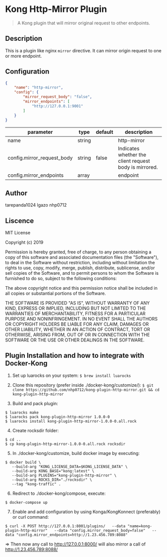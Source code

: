 # Kong Http-Mirror Plugin


> A Kong plugin that will mirror original request to other endpoints.

## Description


This is a plugin like nginx ```mirror``` directive. It can mirror origin request to one or more endpoint.

## Configuration


```json
{
    "name": "http-mirror",
    "config": {
        "mirror_request_body": "false",
        "mirror_endpoints": [
            "http://127.0.0.1:9001"
        ]
    }
}
```

| parameter                  | type   | default | description |  
| ----------                 | ----   |  ------ | ------------|
| name                       | string |         | http-mirror |  
| config.mirror_request_body | string | false   | Indicates whether the client request body is mirrored. |  
| config.mirror_endpoints    | array  |         | endpoint |  



## Author

tarepanda1024
lgazo
nhp0712

## Liscence


MIT License

Copyright (c) 2019 

Permission is hereby granted, free of charge, to any person obtaining a copy
of this software and associated documentation files (the "Software"), to deal
in the Software without restriction, including without limitation the rights
to use, copy, modify, merge, publish, distribute, sublicense, and/or sell
copies of the Software, and to permit persons to whom the Software is
furnished to do so, subject to the following conditions:

The above copyright notice and this permission notice shall be included in all
copies or substantial portions of the Software.

THE SOFTWARE IS PROVIDED "AS IS", WITHOUT WARRANTY OF ANY KIND, EXPRESS OR
IMPLIED, INCLUDING BUT NOT LIMITED TO THE WARRANTIES OF MERCHANTABILITY,
FITNESS FOR A PARTICULAR PURPOSE AND NONINFRINGEMENT. IN NO EVENT SHALL THE
AUTHORS OR COPYRIGHT HOLDERS BE LIABLE FOR ANY CLAIM, DAMAGES OR OTHER
LIABILITY, WHETHER IN AN ACTION OF CONTRACT, TORT OR OTHERWISE, ARISING FROM,
OUT OF OR IN CONNECTION WITH THE SOFTWARE OR THE USE OR OTHER DEALINGS IN THE
SOFTWARE.


## Plugin Installation and how to integrate with Docker-Kong

1. Set up luarocks on your system:
```$ brew install luarocks```

2. Clone this repository (prefer inside ./docker-kong/customize/):
```$ git clone https://github.com/nhp0712/kong-plugin-http-mirror.git && cd kong-plugin-http-mirror```

3. Build and pack plugin:
```
$ luarocks make
$ luarocks pack kong-plugin-http-mirror 1.0.0-0
$ luarocks install kong-plugin-http-mirror-1.0.0-0.all.rock 
```

4. Create rocksdir folder:
```
$ cd ..
$ cp kong-plugin-http-mirror-1.0.0-0.all.rock rocksdir
```
5. In ./docker-kong/customize, build docker image by executing:
```
$ docker build \
   --build-arg "KONG_LICENSE_DATA=$KONG_LICENSE_DATA" \
   --build-arg KONG_BASE="kong:latest" \
   --build-arg PLUGINS="kong-plugin-http-mirror" \
   --build-arg ROCKS_DIR="./rocksdir" \
   --tag "kong-traffic" .
```
6. Redirect to ./docker-kong/compose, execute:
```
$ docker-compose up
```
7. Enable and add configuration by using Konga/KongKonnect (preferably) or curl command:
```
$ curl -X POST http://127.0.0.1:8001/plugins/   --data "name=kong-plugin-http-mirror"   --data "config.mirror_request_body=false"   --data "config.mirror_endpoints=http://1.23.456.789:8088"
```
=> Then now any call to http://127.0.0.1:8000/<any-api> will also mirror a call of http://1.23.456.789:8088/<any-api>
